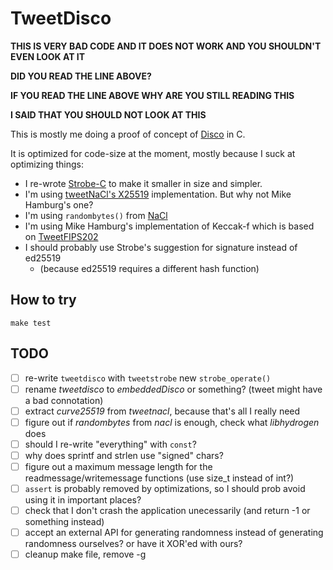 # TweetDisco

**THIS IS VERY BAD CODE AND IT DOES NOT WORK AND YOU SHOULDN'T EVEN LOOK AT IT**

**DID YOU READ THE LINE ABOVE?**

**IF YOU READ THE LINE ABOVE WHY ARE YOU STILL READING THIS**

**I SAID THAT YOU SHOULD NOT LOOK AT THIS**

This is mostly me doing a proof of concept of [Disco](http://discocrypto.com/#/) in C.

It is optimized for code-size at the moment, mostly because I suck at optimizing things:

* I re-wrote [Strobe-C]() to make it smaller in size and simpler.
* I'm using [tweetNaCl's X25519]() implementation. But why not Mike Hamburg's one?
* I'm using `randombytes()` from [NaCl]()
* I'm using Mike Hamburg's implementation of Keccak-f which is based on [TweetFIPS202]()
* I should probably use Strobe's suggestion for signature instead of ed25519
    - (because ed25519 requires a different hash function)

## How to try

```
make test
```

## TODO

- [ ] re-write `tweetdisco` with `tweetstrobe` new `strobe_operate()`
- [ ] rename *tweetdisco* to *embeddedDisco* or something? (tweet might have a bad connotation)
- [ ] extract *curve25519* from *tweetnacl*, because that's all I really need 
- [ ] figure out if *randombytes* from *nacl* is enough, check what *libhydrogen* does
- [ ] should I re-write "everything" with `const`?
- [ ] why does sprintf and strlen use "signed" chars?
- [ ] figure out a maximum message length for the readmessage/writemessage functions (use size_t instead of int?)
- [ ] `assert` is probably removed by optimizations, so I should prob avoid using it in important places?
- [ ] check that I don't crash the application unecessarily (and return -1 or something instead)
- [ ] accept an external API for generating randomness instead of generating randomness ourselves? or have it XOR'ed with ours?
- [ ] cleanup make file, remove -g

